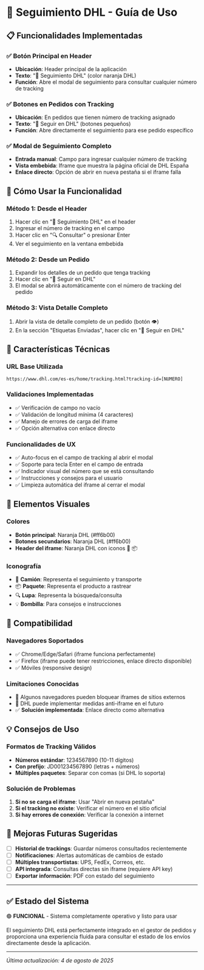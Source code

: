 # 🚚 Seguimiento DHL - Guía de Uso

## 📋 Funcionalidades Implementadas

### ✅ **Botón Principal en Header**
- **Ubicación**: Header principal de la aplicación
- **Texto**: "🚚 Seguimiento DHL" (color naranja DHL)
- **Función**: Abre el modal de seguimiento para consultar cualquier número de tracking

### ✅ **Botones en Pedidos con Tracking**
- **Ubicación**: En pedidos que tienen número de tracking asignado
- **Texto**: "🚚 Seguir en DHL" (botones pequeños)
- **Función**: Abre directamente el seguimiento para ese pedido específico

### ✅ **Modal de Seguimiento Completo**
- **Entrada manual**: Campo para ingresar cualquier número de tracking
- **Vista embebida**: Iframe que muestra la página oficial de DHL España
- **Enlace directo**: Opción de abrir en nueva pestaña si el iframe falla

## 🎯 **Cómo Usar la Funcionalidad**

### **Método 1: Desde el Header**
1. Hacer clic en "🚚 Seguimiento DHL" en el header
2. Ingresar el número de tracking en el campo
3. Hacer clic en "🔍 Consultar" o presionar Enter
4. Ver el seguimiento en la ventana embebida

### **Método 2: Desde un Pedido**
1. Expandir los detalles de un pedido que tenga tracking
2. Hacer clic en "🚚 Seguir en DHL"
3. El modal se abrirá automáticamente con el número de tracking del pedido

### **Método 3: Vista Detalle Completo**
1. Abrir la vista de detalle completo de un pedido (botón 👁️)
2. En la sección "Etiquetas Enviadas", hacer clic en "🚚 Seguir en DHL"

## 🔧 **Características Técnicas**

### **URL Base Utilizada**
```
https://www.dhl.com/es-es/home/tracking.html?tracking-id=[NUMERO]
```

### **Validaciones Implementadas**
- ✅ Verificación de campo no vacío
- ✅ Validación de longitud mínima (4 caracteres)
- ✅ Manejo de errores de carga del iframe
- ✅ Opción alternativa con enlace directo

### **Funcionalidades de UX**
- ✅ Auto-focus en el campo de tracking al abrir el modal
- ✅ Soporte para tecla Enter en el campo de entrada
- ✅ Indicador visual del número que se está consultando
- ✅ Instrucciones y consejos para el usuario
- ✅ Limpieza automática del iframe al cerrar el modal

## 🎨 **Elementos Visuales**

### **Colores**
- **Botón principal**: Naranja DHL (#ff6b00)
- **Botones secundarios**: Naranja DHL (#ff6b00)
- **Header del iframe**: Naranja DHL con iconos 🚚 📦

### **Iconografía**
- 🚚 **Camión**: Representa el seguimiento y transporte
- 📦 **Paquete**: Representa el producto a rastrear
- 🔍 **Lupa**: Representa la búsqueda/consulta
- 💡 **Bombilla**: Para consejos e instrucciones

## 📱 **Compatibilidad**

### **Navegadores Soportados**
- ✅ Chrome/Edge/Safari (iframe funciona perfectamente)
- ✅ Firefox (iframe puede tener restricciones, enlace directo disponible)
- ✅ Móviles (responsive design)

### **Limitaciones Conocidas**
- 🔶 Algunos navegadores pueden bloquear iframes de sitios externos
- 🔶 DHL puede implementar medidas anti-iframe en el futuro
- ✅ **Solución implementada**: Enlace directo como alternativa

## 💡 **Consejos de Uso**

### **Formatos de Tracking Válidos**
- **Números estándar**: 1234567890 (10-11 dígitos)
- **Con prefijo**: JD001234567890 (letras + números)  
- **Múltiples paquetes**: Separar con comas (si DHL lo soporta)

### **Solución de Problemas**
1. **Si no se carga el iframe**: Usar "Abrir en nueva pestaña"
2. **Si el tracking no existe**: Verificar el número en el sitio oficial
3. **Si hay errores de conexión**: Verificar la conexión a internet

## 🚀 **Mejoras Futuras Sugeridas**

- [ ] **Historial de trackings**: Guardar números consultados recientemente
- [ ] **Notificaciones**: Alertas automáticas de cambios de estado
- [ ] **Múltiples transportistas**: UPS, FedEx, Correos, etc.
- [ ] **API integrada**: Consultas directas sin iframe (requiere API key)
- [ ] **Exportar información**: PDF con estado del seguimiento

---

## ✅ **Estado del Sistema**

🟢 **FUNCIONAL** - Sistema completamente operativo y listo para usar

El seguimiento DHL está perfectamente integrado en el gestor de pedidos y proporciona una experiencia fluida para consultar el estado de los envíos directamente desde la aplicación.

---

*Última actualización: 4 de agosto de 2025*
